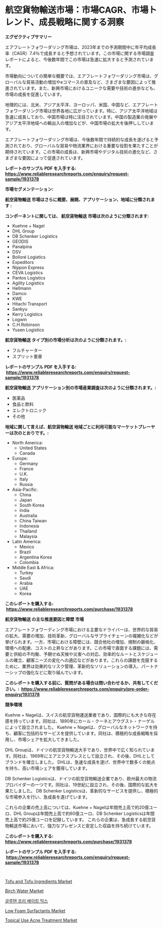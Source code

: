 <p><h1>航空貨物輸送市場：市場CAGR、市場トレンド、成長戦略に関する洞察</h1></p><p><strong>エグゼクティブサマリー</strong></p>
<p><p>エアフレートフォワーダリング市場は、2023年までの予測期間中に年平均成長率（CAGR）7.4％で成長すると予想されています。この市場に関する市場調査レポートによると、今後数年間でこの市場は急速に拡大すると予測されています。</p><p>市場動向についての簡単な概要では、エアフレートフォワーダリング市場は、グローバルな貿易活動の増加やeコマースの普及など、さまざまな要因によって推進されています。また、新興市場におけるユニークな需要や技術の進歩なども、市場の成長を促進しています。</p><p>地理的には、北米、アジア太平洋、ヨーロッパ、米国、中国など、エアフレートフォワーダリング市場は世界各地に広がっています。特に、アジア太平洋地域は急速に成長しており、中国市場は特に注目されています。中国の製造業の発展やアジア太平洋地域への輸出入の増加などが、中国市場の拡大を後押ししています。</p><p>エアフレートフォワーダリング市場は、今後数年間で持続的な成長を遂げると予測されており、グローバルな貿易や物流業界における重要な役割を果たすことが期待されています。この市場の成長は、新興市場やデジタル技術の進化など、さまざまな要因によって促進されています。</p></p>
<p><strong>レポートのサンプル PDF を入手する: <a href="https://www.reliableresearchreports.com/enquiry/request-sample/1931378">https://www.reliableresearchreports.com/enquiry/request-sample/1931378</a></strong></p>
<p><strong>市場セグメンテーション:</strong></p>
<p><strong> 航空貨物輸送 市場はさらに概要、展開、アプリケーション、地域に分類されます :</strong></p>
<p><strong>コンポーネントに関しては、 航空貨物輸送 市場は次のように分類されます: &nbsp;</strong></p>
<p><ul><li>Kuehne + Nagel</li><li>DHL Group</li><li>DB Schenker Logistics</li><li>GEODIS</li><li>Panalpina</li><li>DSV</li><li>Bolloré Logistics</li><li>Expeditors</li><li>Nippon Express</li><li>CEVA Logistics</li><li>Pantos Logistics</li><li>Agility Logistics</li><li>Hellmann</li><li>Damco</li><li>KWE</li><li>Hitachi Transport</li><li>Sankyu</li><li>Kerry Logistics</li><li>Logwin</li><li>C.H.Robinson</li><li>Yusen Logistics</li></ul></p>
<p><strong> 航空貨物輸送 タイプ別の市場分析は次のように分類されます。:</strong></p>
<p><ul><li>フルチャーター</li><li>スプリット憲章</li></ul></p>
<p><strong>レポートのサンプル PDF を入手する: &nbsp;<a href="https://www.reliableresearchreports.com/enquiry/request-sample/1931378">https://www.reliableresearchreports.com/enquiry/request-sample/1931378</a></strong></p>
<p><strong> 航空貨物輸送 アプリケーション別の市場産業調査は次のように分類されます。:</strong></p>
<p><ul><li>医薬品</li><li>食品と飲料</li><li>エレクトロニック</li><li>その他</li></ul></p>
<p><strong>地域に関して言えば、航空貨物輸送 地域ごとに利用可能なマーケットプレーヤーは次のとおりです。:</strong></p>
<p><ul>
    <li>
        North America:
        <ul>
            <li>United States</li>
            <li>Canada</li>
        </ul>
    </li>
    <li>
        Europe:
        <ul>
            <li>Germany</li>
            <li>France</li>
            <li>U.K.</li>
            <li>Italy</li>
            <li>Russia</li>
        </ul>
    </li>
    <li>
        Asia-Pacific:
        <ul>
            <li>China</li>
            <li>Japan</li>
            <li>South Korea</li>
            <li>India</li>
            <li>Australia</li>
            <li>China Taiwan</li>
            <li>Indonesia</li>
            <li>Thailand</li>
            <li>Malaysia</li>
        </ul>
    </li>
    <li>
        Latin America:
        <ul>
            <li>Mexico</li>
            <li>Brazil</li>
            <li>Argentina Korea</li>
            <li>Colombia</li>
        </ul>
    </li>
    <li>
        Middle East & Africa:
        <ul>
            <li>Turkey</li>
            <li>Saudi</li>
            <li>Arabia</li>
            <li>UAE</li>
            <li>Korea</li>
        </ul>
    </li>
    </ul></p>
<p><strong>このレポートを購入する: &nbsp;<a href="https://www.reliableresearchreports.com/purchase/1931378">https://www.reliableresearchreports.com/purchase/1931378</a></strong></p>
<p><strong>航空貨物輸送 の主な推進要因と障壁 市場</strong></p>
<p><p>エアフレートフォワーディング市場における主要なドライバーは、世界的な貿易の拡大、需要の増加、技術革新、グローバルなサプライチェーンの複雑化などが挙げられます。一方、市場における障壁には、競合他社の増加、規制の厳格化、環境への配慮、コストの上昇などがあります。この市場で直面する課題には、需要と供給の不均衡、予期せぬ天候や災害への対応、効率的なルートとスケジュールの確立、顧客ニーズの変化への適応などがあります。これらの課題を克服するために、業界は効果的なリスク管理、革新的なソリューションの導入、パートナーシップの強化などに取り組んでいます。</p></p>
<p><strong>このレポートを購入する前に、質問がある場合は問い合わせるか、共有してください。:&nbsp; <a href="https://www.reliableresearchreports.com/enquiry/pre-order-enquiry/1931378">https://www.reliableresearchreports.com/enquiry/pre-order-enquiry/1931378</a></strong></p>
<p><strong>競争環境</strong></p>
<p><p>Kuehne + Nagelは、スイスの航空貨物運送業者であり、国際的にも大きな存在感を持っています。同社は、1890年にカール・クーネとアウグスト・ナーゲルによって設立されました。 Kuehne + Nagelは、グローバルなネットワークを持ち、顧客に包括的なサービスを提供しています。同社は、積極的な成長戦略を採用し、市場シェアを拡大してきました。</p><p>DHL Groupは、ドイツの航空貨物輸送大手であり、世界中で広く知られています。同社は、1969年にエアエクスプレスとして設立され、その後、DHLとしてブランドを確立しました。 DHLは、急速な成長を遂げ、世界中で数多くの拠点を持ち、高い市場シェアを獲得しています。</p><p>DB Schenker Logisticsは、ドイツの航空貨物輸送企業であり、欧州最大の物流プロバイダーの一つです。同社は、19世紀に設立され、その後、国際的な拡大を果たしました。 DB Schenker Logisticsは、革新的なサービスを提供し、積極的な市場参入を行い、急成長を遂げています。</p><p>これらの企業の売上高については、Kuehne + Nagelは年間売上高で約20億ユーロ、DHL Groupは年間売上高で約60億ユーロ、DB Schenker Logisticsは年間売上高で約25億ユーロを記録しています。 これらの企業は、急成長する航空貨物輸送市場において、強力なプレゼンスと安定した収益を持ち続けています。</p></p>
<p><strong>このレポートを購入する: &nbsp; <a href="https://www.reliableresearchreports.com/purchase/1931378">https://www.reliableresearchreports.com/purchase/1931378</a></strong></p>
<p><strong>レポートのサンプル PDF を入手する: &nbsp;<a href="https://www.reliableresearchreports.com/enquiry/request-sample/1931378">https://www.reliableresearchreports.com/enquiry/request-sample/1931378</a></strong><strong></strong></p>
<p>&nbsp;</p>
<p><p><a href="https://issuu.com/reportprime-2/docs/tofu-and-tofu-ingredients-market-size-2030.pptx">Tofu and Tofu Ingredients Market</a></p><p><a href="https://view.publitas.com/reportprime-1/birch-water-market-analysis-examines-its-scope-on-growth-opportunities-and-forecasted-trends-spanning-from-2024-to-2031/">Birch Water Market</a></p><p><a href="https://github.com/idcefvhkdut6/Market-Research-Report-List-1/blob/main/2505685192954.md">글루텐 프리 베이킹 믹스</a></p><p><a href="https://github.com/GroverBarry/Market-Research-Report-List-4/blob/main/low-foam-surfactants-market.md">Low Foam Surfactants Market</a></p><p><a href="https://issuu.com/reportprime-2/docs/topical-use-acne-treatment-market-size-2030.pptx">Topical Use Acne Treatment Market</a></p></p>